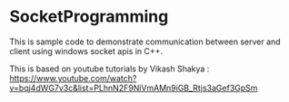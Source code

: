 # SocketProgramming
This is sample code to demonstrate communication between server and client using windows socket apis in C++.

This is based on youtube tutorials by Vikash Shakya : https://www.youtube.com/watch?v=bqj4dWG7v3c&list=PLhnN2F9NiVmAMn9iGB_Rtjs3aGef3GpSm
